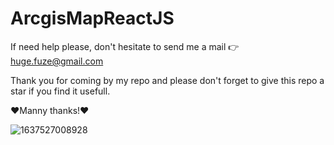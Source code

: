 # ArcgisMapReactJS

If need help please, don't hesitate to send me a mail 👉 huge.fuze@gmail.com

Thank you for coming by my repo and please don't forget to give this repo a star if you find it usefull.

❤️Manny thanks!❤️

![1637527008928](https://user-images.githubusercontent.com/19228713/147595677-f15f5dfe-e72a-4b9b-a289-fff51d42ec6b.jpg)
